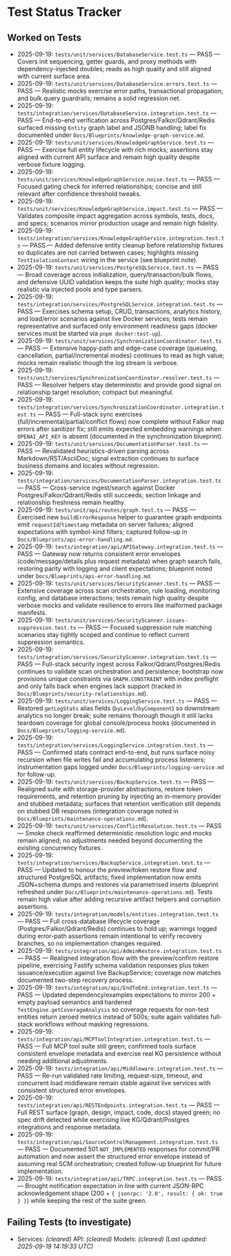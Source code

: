 # Test Status Tracker

## Worked on Tests
- 2025-09-19: `tests/unit/services/DatabaseService.test.ts` — PASS — Covers init sequencing, getter guards, and proxy methods with dependency-injected doubles; reads as high quality and still aligned with current surface area.
- 2025-09-19: `tests/unit/services/DatabaseService.errors.test.ts` — PASS — Realistic mocks exercise error paths, transactional propagation, and bulk query guardrails; remains a solid regression net.
- 2025-09-19: `tests/integration/services/DatabaseService.integration.test.ts` — PASS — End-to-end verification across Postgres/Falkor/Qdrant/Redis surfaced missing `Entity` graph label and JSONB handling; label fix documented under `Docs/Blueprints/knowledge-graph-service.md`.
- 2025-09-19: `tests/unit/services/KnowledgeGraphService.test.ts` — PASS — Exercise full entity lifecycle with rich mocks; assertions stay aligned with current API surface and remain high quality despite verbose fixture logging.
- 2025-09-19: `tests/unit/services/KnowledgeGraphService.noise.test.ts` — PASS — Focused gating check for inferred relationships; concise and still relevant after confidence threshold tweaks.
- 2025-09-19: `tests/unit/services/KnowledgeGraphService.impact.test.ts` — PASS — Validates composite impact aggregation across symbols, tests, docs, and specs; scenarios mirror production usage and remain high fidelity.
- 2025-09-19: `tests/integration/services/KnowledgeGraphService.integration.test.ts` — PASS — Added defensive entity cleanup before relationship fixtures so duplicates are not carried between cases; highlights missing `TestIsolationContext` wiring in the service (see blueprint note).
- 2025-09-19: `tests/unit/services/PostgreSQLService.test.ts` — PASS — Broad coverage across initialization, query/transaction/bulk flows, and defensive UUID validation keeps the suite high quality; mocks stay realistic via injected pools and type parsers.
- 2025-09-19: `tests/integration/services/PostgreSQLService.integration.test.ts` — PASS — Exercises schema setup, CRUD, transactions, analytics history, and load/error scenarios against live Docker services; tests remain representative and surfaced only environment readiness gaps (docker services must be started via `pnpm docker:test-up`).
- 2025-09-19: `tests/unit/services/SynchronizationCoordinator.test.ts` — PASS — Extensive happy-path and edge-case coverage (queueing, cancellation, partial/incremental modes) continues to read as high value; mocks remain realistic though the log stream is verbose.
- 2025-09-19: `tests/unit/services/SynchronizationCoordinator.resolver.test.ts` — PASS — Resolver helpers stay deterministic and provide good signal on relationship target resolution; compact but meaningful.
- 2025-09-19: `tests/integration/services/SynchronizationCoordinator.integration.test.ts` — PASS — Full-stack sync exercises (full/incremental/partial/conflict flows) now complete without Falkor map errors after sanitizer fix; still emits expected embedding warnings when `OPENAI_API_KEY` is absent (documented in the synchronization blueprint).
- 2025-09-19: `tests/unit/services/DocumentationParser.test.ts` — PASS — Revalidated heuristics-driven parsing across Markdown/RST/AsciiDoc; signal extraction continues to surface business domains and locales without regression.
- 2025-09-19: `tests/integration/services/DocumentationParser.integration.test.ts` — PASS — Cross-service ingest/search against Docker Postgres/Falkor/Qdrant/Redis still succeeds; section linkage and relationship freshness remain healthy.
- 2025-09-19: `tests/unit/api/routes/graph.test.ts` — PASS — Exercised new `buildErrorResponse` helper to guarantee graph endpoints emit `requestId`/`timestamp` metadata on server failures; aligned expectations with symbol-kind filters; captured follow-up in `Docs/Blueprints/api-error-handling.md`.
- 2025-09-19: `tests/integration/api/APIGateway.integration.test.ts` — PASS — Gateway now returns consistent error envelopes (code/message/details plus request metadata) when graph search fails, restoring parity with logging and client expectations; blueprint noted under `Docs/Blueprints/api-error-handling.md`.
- 2025-09-19: `tests/unit/services/SecurityScanner.test.ts` — PASS — Extensive coverage across scan orchestration, rule loading, monitoring config, and database interactions; tests remain high quality despite verbose mocks and validate resilience to errors like malformed package manifests.
- 2025-09-19: `tests/unit/services/SecurityScanner.issues-suppression.test.ts` — PASS — Focused suppression rule matching scenarios stay tightly scoped and continue to reflect current suppression semantics.
- 2025-09-19: `tests/integration/services/SecurityScanner.integration.test.ts` — PASS — Full-stack security ingest across Falkor/Qdrant/Postgres/Redis continues to validate scan orchestration and persistence; bootstrap now provisions unique constraints via `GRAPH.CONSTRAINT` with index preflight and only falls back when engines lack support (tracked in `Docs/Blueprints/security-relationships.md`).
- 2025-09-19: `tests/unit/services/LoggingService.test.ts` — PASS — Restored `getLogStats` alias fields (`byLevel`/`byComponent`) so downstream analytics no longer break; suite remains thorough though it still lacks teardown coverage for global console/process hooks (documented in `Docs/Blueprints/logging-service.md`).
- 2025-09-19: `tests/integration/services/LoggingService.integration.test.ts` — PASS — Confirmed stats contract end-to-end, but runs surface noisy recursion when file writes fail and accumulating process listeners; instrumentation gaps logged under `Docs/Blueprints/logging-service.md` for follow-up.
- 2025-09-19: `tests/unit/services/BackupService.test.ts` — PASS — Realigned suite with storage-provider abstractions, restore token requirements, and retention pruning by injecting an in-memory provider and stubbed metadata; surfaces that retention verification still depends on stubbed DB responses (integration coverage noted in `Docs/Blueprints/maintenance-operations.md`).
- 2025-09-19: `tests/unit/services/ConflictResolution.test.ts` — PASS — Smoke check reaffirmed deterministic resolution logic and mocks remain aligned; no adjustments needed beyond documenting the existing concurrency fixtures.
- 2025-09-19: `tests/integration/services/BackupService.integration.test.ts` — PASS — Updated to honour the preview/token restore flow and structured PostgreSQL artifacts; fixed implementation now emits JSON+schema dumps and restores via parametrised inserts (blueprint refreshed under `Docs/Blueprints/maintenance-operations.md`). Tests remain high value after adding recursive artifact helpers and corruption assertions.
- 2025-09-19: `tests/integration/models/entities.integration.test.ts` — PASS — Full cross-database lifecycle coverage (Postgres/Falkor/Qdrant/Redis) continues to hold up; warnings logged during error-path assertions remain intentional to verify recovery branches, so no implementation changes required.
- 2025-09-19: `tests/integration/api/AdminRestore.integration.test.ts` — PASS — Realigned integration flow with the preview/confirm restore pipeline, exercising Fastify schema validation responses plus token issuance/execution against live BackupService; coverage now matches documented two-step recovery process.
- 2025-09-19: `tests/integration/api/EndToEnd.integration.test.ts` — PASS — Updated dependency/examples expectations to mirror 200 + empty payload semantics and hardened `TestEngine.getCoverageAnalysis` so coverage requests for non-test entities return zeroed metrics instead of 500s; suite again validates full-stack workflows without masking regressions.
- 2025-09-19: `tests/integration/api/MCPToolIntegration.integration.test.ts` — PASS — Full MCP tool suite still green; confirmed tools surface consistent envelope metadata and exercise real KG persistence without needing additional adjustments.
- 2025-09-19: `tests/integration/api/Middleware.integration.test.ts` — PASS — Re-run validated rate limiting, request-size, timeout, and concurrent load middleware remain stable against live services with consistent structured error envelopes.
- 2025-09-19: `tests/integration/api/RESTEndpoints.integration.test.ts` — PASS — Full REST surface (graph, design, impact, code, docs) stayed green; no spec drift detected while exercising live KG/Qdrant/Postgres integrations and response metadata.
- 2025-09-19: `tests/integration/api/SourceControlManagement.integration.test.ts` — PASS — Documented 501 `NOT_IMPLEMENTED` responses for commit/PR automation and now assert the structured error envelope instead of assuming real SCM orchestration; created follow-up blueprint for future implementation.
- 2025-09-19: `tests/integration/api/TRPC.integration.test.ts` — PASS — Brought notification expectation in line with current JSON-RPC acknowledgement shape (200 + `{ jsonrpc: '2.0', result: { ok: true } }`) while keeping the rest of the suite green.


## Failing Tests (to investigate)
- Services: _(cleared)_
  API: _(cleared)_
  Models: _(cleared)_
_(Last updated: 2025-09-19 14:19:33 UTC)_
